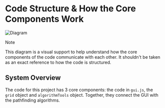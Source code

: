# Code Structure & How the Core Components Work

![Diagram](https://github.com/user-attachments/assets/c9828526-ec56-436d-8731-daa636921793)

> [!NOTE]
> This diagram is a visual support to help understand how the core components of the code communicate with each other.
> It shouldn't be taken as an exact reference to how the code is structured.

## System Overview

The code for this project has 3 core components: the code in `gui.js`, the `grid` object and `algorithmTools` object. 
Together, they connect the GUI with the pathfinding algorithms.

